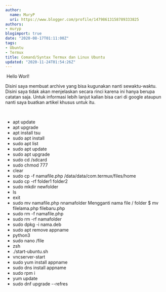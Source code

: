 ```yaml
---
author:
  name: MuryP
  uri: https://www.blogger.com/profile/14798613158789333825
authors:
- muryp
blogimport: true
date: "2020-08-17T01:11:00Z"
tags:
- Ubuntu
- Termux
title: Comand/Syntax Termux dan Linux Ubuntu
updated: "2020-11-24T01:54:26Z"
---
```


  
<p>&nbsp;Hello Worl!</p><p>Disini saya membuat archive yang bisa kugunakan nanti sewaktu-waktu. Disini saya tidak akan menjelaskan secara rinci karena ini hanya berupa catatan saja. Untuk informasi lebih lanjut kalian bisa cari di google ataupun nanti saya buatkan artikel khusus untuk itu.</p><p><br /></p><ul style="text-align: left;"><li>apt update</li><li>apt upgrade</li><li>apt install tsu</li><li>sudo apt install</li><li>sudo apt list</li><li>sudo apt update</li><li>sudo apt upgrade&nbsp;</li><li>sudo cd /sdcard</li><li>sudo chmod 777</li><li>clear&nbsp;</li><li>sudo cp -f namafile.php /data/data/com.termux/files/home</li><li>sudo cp -rf folder1 folder2</li><li>sudo mkdir newfolder</li><li>ls</li><li>exit</li><li>sudo mv namafile.php nnamafolder  Mengganti nama file / folder  $ mv filelama.php filebaru.php</li><li>sudo rm -f namafile.php&nbsp;</li><li>sudo rm -rf namafolder</li><li>sudo dpkg -i nama.deb</li><li>sudo apt remove appname</li><li>python3</li><li>sudo nano /file</li><li>zsh</li><li>./start-ubuntu.sh</li><li>vncserver-start</li><li>sudo yum install appname</li><li>sudo dns install appname</li><li>sudo rpm i</li><li>yum update</li><li>sudo dnf upgrade --refres</li></ul>

